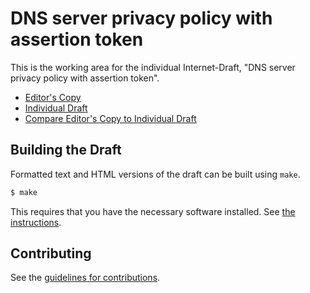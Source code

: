 # DNS server privacy policy with assertion token

This is the working area for the individual Internet-Draft, "DNS server privacy policy with assertion token".

* [Editor's Copy](https://tireddy2.github.io/dns-server-privacy/#go.draft-reddy-dprive-privacy-policy-latest.html)
* [Individual Draft](https://tools.ietf.org/html/draft-reddy-dprive-privacy-policy-latest)
* [Compare Editor's Copy to Individual Draft](https://tireddy2.github.io/dns-server-privacy/#go.draft-reddy-dprive-privacy-policy-latest.diff)

## Building the Draft

Formatted text and HTML versions of the draft can be built using `make`.

```sh
$ make
```

This requires that you have the necessary software installed.  See
[the instructions](https://github.com/martinthomson/i-d-template/blob/master/doc/SETUP.md).


## Contributing

See the
[guidelines for contributions](https://github.com/tireddy2/dns-server-privacy/blob/master/CONTRIBUTING.md).
